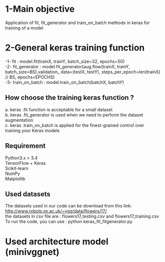 # 1-Main objective 
Application of fit, fit_generator and train_on_batch methods 
in keras for training of a model <br/>

# 2-General keras training function

-1- fit 			: model.fit(trainX, trainY, batch_size=32, epochs=50) <br/>
-2- fit_generator   : model.fit_generator(aug.flow(trainX, trainY, batch_size=BS),validation_						data=(testX, testY), steps_per_epoch=len(trainX) // BS, epochs=EPOCHS) <br/> 
-3- train_on_batch  : model.train_on_batch(batchX, batchY) <br/>

## How choose the training keras function ?
a. keras .fit function is acceptable for a small dataset <br/>
b. keras .fit_generator is used when we need to perform the dataset augmentation <br/>
c. keras .train_on_batch  is applied for the finest-grained control over training your Keras models<br/>

## Requirement 
Python3.x > 3.4 <br/>
TensorFlow + Keras <br/>
Scikit-learn <br/>
NumPy <br/>
Matplotlib <br/>

## Used datasets 
The datasets used in our code can be download from this link: http://www.robots.ox.ac.uk/~vgg/data/flowers/17/
<br/>
the datasets in csv file are : flowers17_testing.csv  and  flowers17_training.csv
<br/>
To run the code, you can use : python keras_fit_fitgenerator.py

# Used architecture model (minivggnet)


